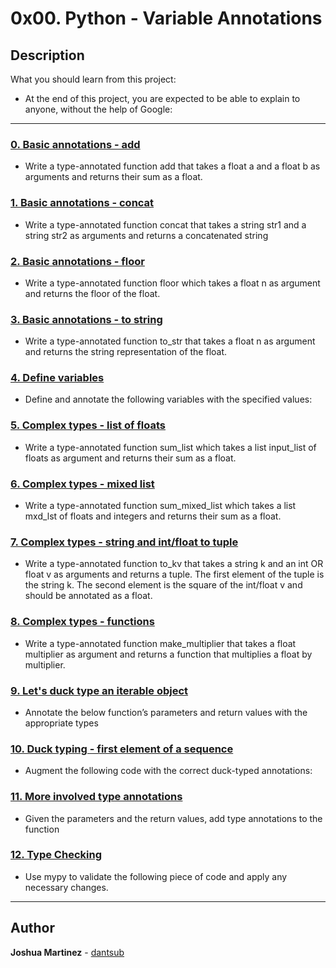 # 0x00. Python - Variable Annotations

## Description

What you should learn from this project:

* At the end of this project, you are expected to be able to explain to anyone, without the help of Google:

---

### [0. Basic annotations - add](./0-add.py)

* Write a type-annotated function add that takes a float a and a float b as arguments and returns their sum as a float.

### [1. Basic annotations - concat](./1-concat.py)

* Write a type-annotated function concat that takes a string str1 and a string str2 as arguments and returns a concatenated string

### [2. Basic annotations - floor](./2-floor.py)

* Write a type-annotated function floor which takes a float n as argument and returns the floor of the float.

### [3. Basic annotations - to string](./3-to_str.py)

* Write a type-annotated function to_str that takes a float n as argument and returns the string representation of the float.

### [4. Define variables](./4-define_variables.py)

* Define and annotate the following variables with the specified values:

### [5. Complex types - list of floats](./5-sum_list.py)

* Write a type-annotated function sum_list which takes a list input_list of floats as argument and returns their sum as a float.

### [6. Complex types - mixed list](./6-sum_mixed_list.py)

* Write a type-annotated function sum_mixed_list which takes a list mxd_lst of floats and integers and returns their sum as a float.

### [7. Complex types - string and int/float to tuple](./7-to_kv.py)

* Write a type-annotated function to_kv that takes a string k and an int OR float v as arguments and returns a tuple. The first element of the tuple is the string k. The second element is the square of the int/float v and should be annotated as a float.

### [8. Complex types - functions](./8-make_multiplier.py)

* Write a type-annotated function make_multiplier that takes a float multiplier as argument and returns a function that multiplies a float by multiplier.

### [9. Let's duck type an iterable object](./9-element_length.py)

* Annotate the below function’s parameters and return values with the appropriate types

### [10. Duck typing - first element of a sequence](./100-safe_first_element.py)

* Augment the following code with the correct duck-typed annotations:

### [11. More involved type annotations](./101-safely_get_value.py)

* Given the parameters and the return values, add type annotations to the function

### [12. Type Checking](./102-type_checking.py)

* Use mypy to validate the following piece of code and apply any necessary changes.

---

## Author

**Joshua Martinez** - [dantsub](https://github.com/dantsub)
